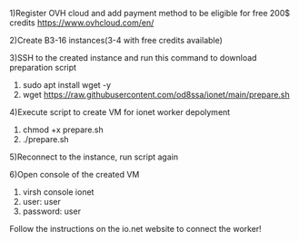 1)Register OVH cloud and add payment method to be eligible for free 200$ credits
https://www.ovhcloud.com/en/

2)Create B3-16 instances(3-4 with free credits available)

3)SSH to the created instance and run this command to download preparation script

1) sudo apt install wget -y
2) wget https://raw.githubusercontent.com/od8ssa/ionet/main/prepare.sh

4)Execute script to create VM for ionet worker depolyment

1) chmod +x prepare.sh
2) ./prepare.sh

5)Reconnect to the instance, run script again

6)Open console of the created VM
1) virsh console ionet
2) user: user
3) password: user

Follow the instructions on the io.net website to connect the worker!
